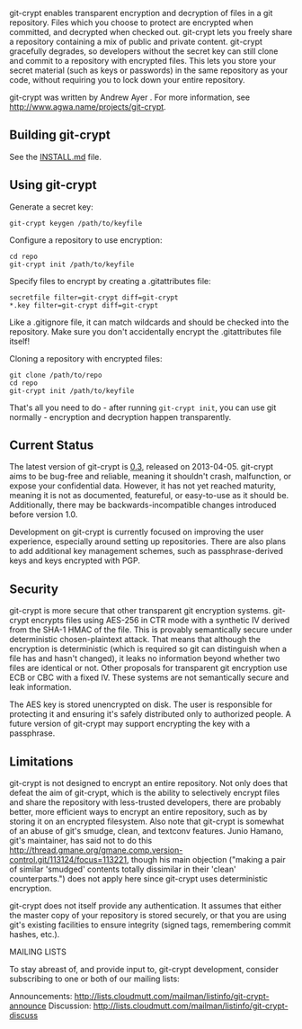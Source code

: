 
git-crypt enables transparent encryption and decryption of files in a
git repository.  Files which you choose to protect are encrypted when
committed, and decrypted when checked out.  git-crypt lets you freely
share a repository containing a mix of public and private content.
git-crypt gracefully degrades, so developers without the secret key can
still clone and commit to a repository with encrypted files.  This lets
you store your secret material (such as keys or passwords) in the same
repository as your code, without requiring you to lock down your entire
repository.

git-crypt was written by Andrew Ayer <agwa at andrewayer dot name>.
For more information, see <http://www.agwa.name/projects/git-crypt>.


Building git-crypt
------------------
See the [INSTALL.md](INSTALL.md) file.


Using git-crypt
---------------

Generate a secret key:

    git-crypt keygen /path/to/keyfile

Configure a repository to use encryption:

    cd repo
    git-crypt init /path/to/keyfile

Specify files to encrypt by creating a .gitattributes file:

    secretfile filter=git-crypt diff=git-crypt
    *.key filter=git-crypt diff=git-crypt

Like a .gitignore file, it can match wildcards and should be checked
into the repository.  Make sure you don't accidentally encrypt the
.gitattributes file itself!

Cloning a repository with encrypted files:

    git clone /path/to/repo
    cd repo
    git-crypt init /path/to/keyfile

That's all you need to do - after running `git-crypt init`, you can use
git normally - encryption and decryption happen transparently.


Current Status
--------------

The latest version of git-crypt is [0.3](NEWS.md), released on 2013-04-05.
git-crypt aims to be bug-free and reliable, meaning it shouldn't
crash, malfunction, or expose your confidential data.  However,
it has not yet reached maturity, meaning it is not as documented,
featureful, or easy-to-use as it should be.  Additionally, there may be
backwards-incompatible changes introduced before version 1.0.

Development on git-crypt is currently focused on improving the user
experience, especially around setting up repositories.  There are also
plans to add additional key management schemes, such as passphrase-derived
keys and keys encrypted with PGP.


Security
--------

git-crypt is more secure that other transparent git encryption systems.
git-crypt encrypts files using AES-256 in CTR mode with a synthetic IV
derived from the SHA-1 HMAC of the file.  This is provably semantically
secure under deterministic chosen-plaintext attack.  That means that
although the encryption is deterministic (which is required so git can
distinguish when a file has and hasn't changed), it leaks no information
beyond whether two files are identical or not.  Other proposals for
transparent git encryption use ECB or CBC with a fixed IV.  These systems
are not semantically secure and leak information.

The AES key is stored unencrypted on disk.  The user is responsible for
protecting it and ensuring it's safely distributed only to authorized
people.  A future version of git-crypt may support encrypting the key
with a passphrase.


Limitations
-----------

git-crypt is not designed to encrypt an entire repository.  Not only does
that defeat the aim of git-crypt, which is the ability to selectively
encrypt files and share the repository with less-trusted developers, there
are probably better, more efficient ways to encrypt an entire repository,
such as by storing it on an encrypted filesystem.  Also note that
git-crypt is somewhat of an abuse of git's smudge, clean, and textconv
features.  Junio Hamano, git's maintainer, has said not to do this
<http://thread.gmane.org/gmane.comp.version-control.git/113124/focus=113221>,
though his main objection ("making a pair of similar 'smudged' contents
totally dissimilar in their 'clean' counterparts.") does not apply here
since git-crypt uses deterministic encryption.

git-crypt does not itself provide any authentication.  It assumes that
either the master copy of your repository is stored securely, or that
you are using git's existing facilities to ensure integrity (signed tags,
remembering commit hashes, etc.).


MAILING LISTS

To stay abreast of, and provide input to, git-crypt development, consider
subscribing to one or both of our mailing lists:

Announcements: http://lists.cloudmutt.com/mailman/listinfo/git-crypt-announce
Discussion:    http://lists.cloudmutt.com/mailman/listinfo/git-crypt-discuss
